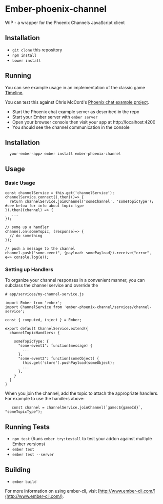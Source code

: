 # Ember-phoenix-channel

WIP - a wrapper for the Phoenix Channels JavaScript client

## Installation

* `git clone` this repository
* `npm install`
* `bower install`

## Running

You can see example usage in an implementation of the classic game [Timeline](https://github.com/kagemusha/timeline).

You can test this against Chris McCord's [Phoenix chat example project](https://github.com/chrismccord/phoenix_chat_example).

* Start the Phoenix chat example server as described in the repo
* Start your Ember server with `ember server`
* Open your browser console then visit your app at http://localhost:4200
* You should see the channel communication in the console

## Installation

      your-ember-app> ember install ember-phoenix-channel
    
## Usage

### Basic Usage

    const channelService = this.get('channelService');
    channelService.connect().then(()=> {
      return channelService.joinChannel('someChannel', 'someTopicType'); #see below for info about topic type
    }).then((channel) => {
       ...
    });

    // some up a handler
    channel.on(someTopic, (response)=> {
      // do something
    });

    // push a message to the channel
    channel.push("some-event", {payload: somePayload}).receive("error", e=> console.log(e));

### Setting up Handlers

To organize your channel responses in a convenient manner, you can subclass the channel service and override the

    # app/services/my-channel-service.js
    
    import Ember from 'ember';
    import ChannelService from 'ember-phoenix-channel/services/channel-service';
    
    const { computed, inject } = Ember;
    
    export default ChannelService.extend({
      channelTopicHandlers: {
  
        someTopicType: {
          "some-event1": function(message) {
            ...
          },
          "some-event2": function(someObject) {
            this.get('store').pushPayload(someObject);
            ...
          },
        }
      }
    }
    
  When you join the channel, add the topic to attach the appropriate handlers. For example to use the handlers above:
  
       const channel = channelService.joinChannel(`game:${gameId}`, "someTopicType");


## Running Tests

* `npm test` (Runs `ember try:testall` to test your addon against multiple Ember versions)
* `ember test`
* `ember test --server`

## Building

* `ember build`

For more information on using ember-cli, visit [http://www.ember-cli.com/](http://www.ember-cli.com/).
